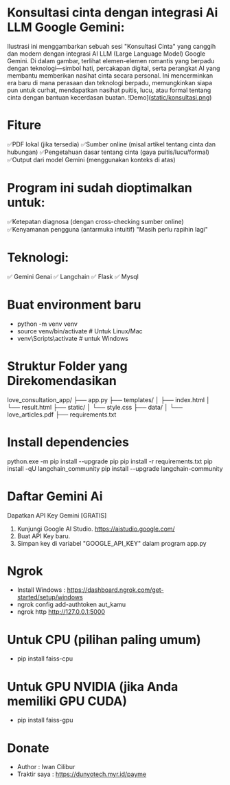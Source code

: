 # Konsultasi cinta dengan integrasi Ai LLM Google Gemini:
Ilustrasi ini menggambarkan sebuah sesi "Konsultasi Cinta" yang canggih dan modern dengan integrasi AI LLM (Large Language Model) Google Gemini. Di dalam gambar, terlihat elemen-elemen romantis yang berpadu dengan teknologi—simbol hati, percakapan digital, serta perangkat AI yang membantu memberikan nasihat cinta secara personal. Ini mencerminkan era baru di mana perasaan dan teknologi berpadu, memungkinkan siapa pun untuk curhat, mendapatkan nasihat puitis, lucu, atau formal tentang cinta dengan bantuan kecerdasan buatan.
!Demo]([static/konsultasi.png](https://github.com/iwancilibur/LLM-Google-Gemini-Integrated/blob/main/static/konsultasi.png))

# Fiture
✅PDF lokal (jika tersedia)
✅Sumber online (misal artikel tentang cinta dan hubungan)
✅Pengetahuan dasar tentang cinta (gaya puitis/lucu/formal)
✅Output dari model Gemini (menggunakan konteks di atas)

# Program ini sudah dioptimalkan untuk:
✅Ketepatan diagnosa (dengan cross-checking sumber online)
✅Kenyamanan pengguna (antarmuka intuitif) "Masih perlu rapihin lagi"

# Teknologi:
✅ Gemini Genai
✅ Langchain
✅ Flask
✅ Mysql

# Buat environment baru
- python -m venv venv
- source venv/bin/activate  # Untuk Linux/Mac
- venv\Scripts\activate  # untuk Windows

# Struktur Folder yang Direkomendasikan
love_consultation_app/
├── app.py
├── templates/
│   ├── index.html
│   └── result.html
├── static/
│   └── style.css
├── data/
│   └── love_articles.pdf
├── requirements.txt

# Install dependencies
python.exe -m pip install --upgrade pip
pip install -r requirements.txt
pip install -qU langchain_community
pip install --upgrade langchain-community

# Daftar Gemini Ai
Dapatkan API Key Gemini [GRATIS]
1. Kunjungi Google AI Studio. https://aistudio.google.com/
2. Buat API Key baru.
3. Simpan key di variabel "GOOGLE_API_KEY" dalam program app.py

# Ngrok
- Install Windows : https://dashboard.ngrok.com/get-started/setup/windows
- ngrok config add-authtoken aut_kamu
- ngrok http http://127.0.0.1:5000

# Untuk CPU (pilihan paling umum)
- pip install faiss-cpu

# Untuk GPU NVIDIA (jika Anda memiliki GPU CUDA)
- pip install faiss-gpu

# Donate
- Author : Iwan Cilibur
- Traktir saya : https://dunyotech.myr.id/payme
